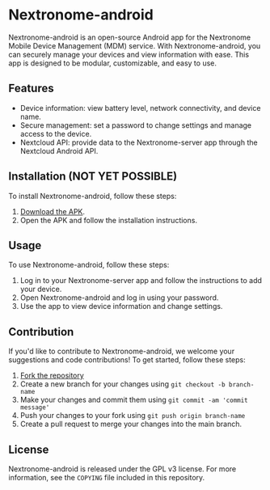 # Nextronome-android

Nextronome-android is an open-source Android app for the Nextronome Mobile Device Management (MDM) service. With Nextronome-android, you can securely manage your devices and view information with ease. This app is designed to be modular, customizable, and easy to use.

## Features

- Device information: view battery level, network connectivity, and device name.
- Secure management: set a password to change settings and manage access to the device.
- Nextcloud API: provide data to the Nextronome-server app through the Nextcloud Android API.

## Installation (NOT YET POSSIBLE)

To install Nextronome-android, follow these steps:

1. [Download the APK](https://github.com/Nextronome/nextronome-android/releases/latest).
2. Open the APK and follow the installation instructions.

## Usage

To use Nextronome-android, follow these steps:

1. Log in to your Nextronome-server app and follow the instructions to add your device.
2. Open Nextronome-android and log in using your password.
3. Use the app to view device information and change settings.

## Contribution

If you'd like to contribute to Nextronome-android, we welcome your suggestions and code contributions! To get started, follow these steps:

1. [Fork the repository](https://docs.github.com/en/github/getting-started-with-github/fork-a-repo)
2. Create a new branch for your changes using `git checkout -b branch-name`
3. Make your changes and commit them using `git commit -am 'commit message'`
4. Push your changes to your fork using `git push origin branch-name`
5. Create a pull request to merge your changes into the main branch.

## License

Nextronome-android is released under the GPL v3 license. For more information, see the `COPYING` file included in this repository.
